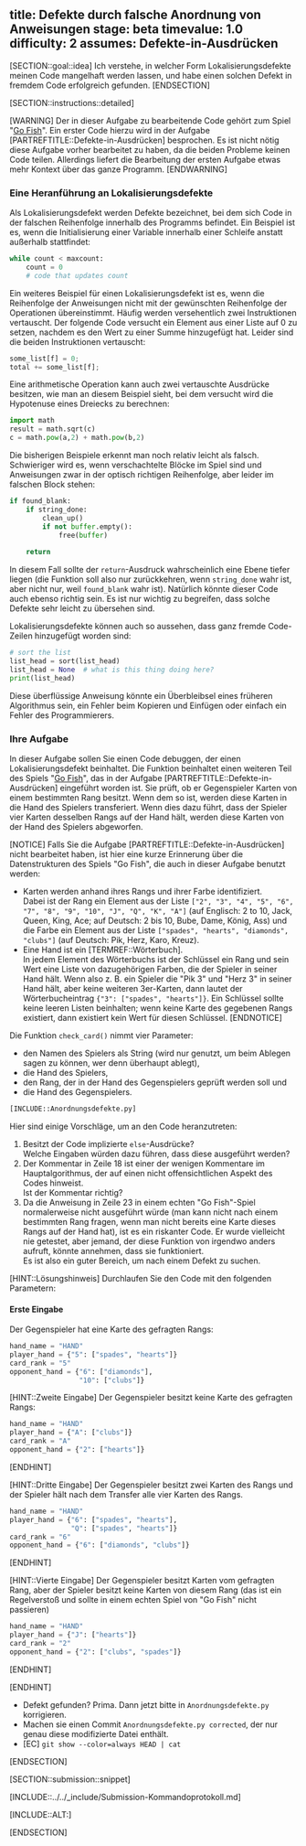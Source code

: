 title: Defekte durch falsche Anordnung von Anweisungen
stage: beta
timevalue: 1.0
difficulty: 2
assumes: Defekte-in-Ausdrücken
---
[SECTION::goal::idea]
Ich verstehe, in welcher Form Lokalisierungsdefekte meinen Code mangelhaft werden lassen, und
habe einen solchen Defekt in fremdem Code erfolgreich gefunden.
[ENDSECTION]

[SECTION::instructions::detailed]

[WARNING]
Der in dieser Aufgabe zu bearbeitende Code gehört zum Spiel "[Go Fish](https://en.wikipedia.org/wiki/Go_Fish)".
Ein erster Code hierzu wird in der Aufgabe [PARTREFTITLE::Defekte-in-Ausdrücken] besprochen.
Es ist nicht nötig diese Aufgabe vorher bearbeitet zu haben, da die beiden Probleme keinen Code teilen.
Allerdings liefert die Bearbeitung der ersten Aufgabe etwas mehr Kontext über das ganze Programm.
[ENDWARNING]

### Eine Heranführung an Lokalisierungsdefekte

Als Lokalisierungsdefekt werden Defekte bezeichnet, bei dem sich Code in der falschen Reihenfolge 
innerhalb des Programms befindet.
Ein Beispiel ist es, wenn die Initialisierung einer Variable innerhalb einer Schleife
anstatt außerhalb stattfindet:

```python
while count < maxcount:
    count = 0
    # code that updates count
```

Ein weiteres Beispiel für einen Lokalisierungsdefekt ist es, wenn die Reihenfolge der Anweisungen
nicht mit der gewünschten Reihenfolge der Operationen übereinstimmt. 
Häufig werden versehentlich zwei Instruktionen vertauscht.
Der folgende Code versucht ein Element aus einer Liste auf 0 zu setzen, nachdem es den Wert
zu einer Summe hinzugefügt hat.
Leider sind die beiden Instruktionen vertauscht:

```python
some_list[f] = 0;
total += some_list[f];
```

Eine arithmetische Operation kann auch zwei vertauschte Ausdrücke besitzen,
wie man an diesem Beispiel sieht, bei dem versucht wird die Hypotenuse eines Dreiecks zu berechnen:

```python
import math
result = math.sqrt(c)
c = math.pow(a,2) + math.pow(b,2)
```

Die bisherigen Beispiele erkennt man noch relativ leicht als falsch.
Schwieriger wird es, wenn verschachtelte Blöcke im Spiel sind und Anweisungen zwar in der optisch
richtigen Reihenfolge, aber leider im falschen Block stehen:

```python
if found_blank:
    if string_done:
        clean_up()
        if not buffer.empty():
            free(buffer)
    
    return
```

In diesem Fall sollte der `return`-Ausdruck wahrscheinlich eine Ebene tiefer liegen 
(die Funktion soll also nur zurückkehren, wenn `string_done` wahr ist, aber nicht nur, weil 
`found_blank` wahr ist). 
Natürlich könnte dieser Code auch ebenso richtig sein.
Es ist nur wichtig zu begreifen, dass solche Defekte sehr leicht zu übersehen sind.

Lokalisierungsdefekte können auch so aussehen, dass ganz fremde Code-Zeilen hinzugefügt worden sind:

```python
# sort the list
list_head = sort(list_head)
list_head = None  # what is this thing doing here?
print(list_head)
```

Diese überflüssige Anweisung könnte ein Überbleibsel eines früheren Algorithmus sein,
ein Fehler beim Kopieren und Einfügen oder einfach ein Fehler des Programmierers.


### Ihre Aufgabe

In dieser Aufgabe sollen Sie einen Code debuggen, der einen Lokalisierungsdefekt beinhaltet.
Die Funktion beinhaltet einen weiteren Teil des Spiels "[Go Fish](https://en.wikipedia.org/wiki/Go_Fish)", 
das in der Aufgabe [PARTREFTITLE::Defekte-in-Ausdrücken] eingeführt worden ist.
Sie prüft, ob er Gegenspieler Karten von einem bestimmten Rang besitzt.
Wenn dem so ist, werden diese Karten in die Hand des Spielers transferiert.
Wenn dies dazu führt, dass der Spieler vier Karten desselben Rangs auf der Hand hält, 
werden diese Karten von der Hand des Spielers abgeworfen.

[NOTICE]
Falls Sie die Aufgabe [PARTREFTITLE::Defekte-in-Ausdrücken] nicht bearbeitet haben, ist hier eine kurze Erinnerung
über die Datenstrukturen des Spiels "Go Fish", die auch in dieser Aufgabe benutzt werden:

- Karten werden anhand ihres Rangs und ihrer Farbe identifiziert.  
  Dabei ist der Rang ein Element aus der Liste 
  `["2", "3", "4", "5", "6", "7", "8", "9", "10", "J", "Q", "K", "A"]`
  (auf Englisch: 2 to 10, Jack, Queen, King, Ace; 
  auf Deutsch: 2 bis 10, Bube, Dame, König, Ass)
  und die Farbe ein Element aus der Liste 
  `["spades", "hearts", "diamonds", "clubs"]`
  (auf Deutsch: Pik, Herz, Karo, Kreuz).
- Eine Hand ist ein [TERMREF::Wörterbuch].  
  In jedem Element des Wörterbuchs ist der Schlüssel ein Rang und sein Wert eine Liste von
  dazugehörigen Farben, die der Spieler in seiner Hand hält.
  Wenn also z. B. ein Spieler die "Pik 3" und "Herz 3" in seiner Hand hält, aber keine weiteren 3er-Karten,
  dann lautet der Wörterbucheintrag `{"3": ["spades", "hearts"]}`.
  Ein Schlüssel sollte keine leeren Listen beinhalten; 
  wenn keine Karte des gegebenen Rangs existiert, dann existiert kein Wert für diesen Schlüssel.
[ENDNOTICE]

Die Funktion `check_card()` nimmt vier Parameter:

- den Namen des Spielers als String (wird nur genutzt, um beim Ablegen sagen zu können, wer denn 
  überhaupt ablegt),
- die Hand des Spielers,
- den Rang, der in der Hand des Gegenspielers geprüft werden soll und
- die Hand des Gegenspielers.

```python
[INCLUDE::Anordnungsdefekte.py]
```

Hier sind einige Vorschläge, um an den Code heranzutreten:

1. Besitzt der Code implizierte `else`-Ausdrücke?  
   Welche Eingaben würden dazu führen, dass diese ausgeführt werden?
2. Der Kommentar in Zeile 18 ist einer der wenigen Kommentare im Hauptalgorithmus, 
   der auf einen nicht offensichtlichen Aspekt des Codes hinweist.  
   Ist der Kommentar richtig?
3. Da die Anweisung in Zeile 23 in einem echten "Go Fish"-Spiel normalerweise nicht ausgeführt würde
   (man kann nicht nach einem bestimmten Rang fragen, wenn man nicht bereits eine Karte dieses
   Rangs auf der Hand hat), ist es ein riskanter Code.
   Er wurde vielleicht nie getestet, aber jemand, der diese Funktion von irgendwo anders aufruft,
   könnte annehmen, dass sie funktioniert.  
   Es ist also ein guter Bereich, um nach einem Defekt zu suchen.
   

[HINT::Lösungshinweis]
Durchlaufen Sie den Code mit den folgenden Parametern:

#### Erste Eingabe
Der Gegenspieler hat eine Karte des gefragten Rangs:
````python
hand_name = "HAND"
player_hand = {"5": ["spades", "hearts"]}
card_rank = "5"
opponent_hand = {"6": ["diamonds"], 
                 "10": ["clubs"]}
````

[HINT::Zweite Eingabe]
Der Gegenspieler besitzt keine Karte des gefragten Rangs:
````python
hand_name = "HAND"
player_hand = {"A": ["clubs"]}
card_rank = "A"
opponent_hand = {"2": ["hearts"]}
````
[ENDHINT]

[HINT::Dritte Eingabe]
Der Gegenspieler besitzt zwei Karten des Rangs und 
der Spieler hält nach dem Transfer alle vier Karten des Rangs.
````python
hand_name = "HAND"
player_hand = {"6": ["spades", "hearts"],
               "Q": ["spades", "hearts"]}
card_rank = "6"
opponent_hand = {"6": ["diamonds", "clubs"]}
````
[ENDHINT]

[HINT::Vierte Eingabe]
Der Gegenspieler besitzt Karten vom gefragten Rang, aber 
der Spieler besitzt keine Karten von diesem Rang
(das ist ein Regelverstoß und sollte in einem echten Spiel von "Go Fish" nicht passieren)
````python
hand_name = "HAND"
player_hand = {"J": ["hearts"]}
card_rank = "2"
opponent_hand = {"2": ["clubs", "spades"]}
````
[ENDHINT]

[ENDHINT]

- Defekt gefunden? Prima. Dann jetzt bitte in `Anordnungsdefekte.py` korrigieren.
- Machen sie einen Commit `Anordnungsdefekte.py corrected`, der nur genau diese modifizierte Datei enthält.
- [EC] `git show --color=always HEAD | cat`

[ENDSECTION]

[SECTION::submission::snippet]

[INCLUDE::../../_include/Submission-Kommandoprotokoll.md]

[INCLUDE::ALT:]

[ENDSECTION]